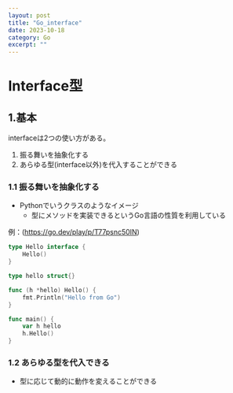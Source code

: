 ```yaml
---
layout: post
title: "Go_interface"
date: 2023-10-18
category: Go
excerpt: ""
---
```

# Interface型

## 1.基本
interfaceは2つの使い方がある。
1. 振る舞いを抽象化する
2. あらゆる型(interface以外)を代入することができる

### 1.1 振る舞いを抽象化する
- Pythonでいうクラスのようなイメージ
  - 型にメソッドを実装できるというGo言語の性質を利用している

例：(https://go.dev/play/p/T77psnc50IN)
```go
type Hello interface {
	Hello()
}

type hello struct{}

func (h *hello) Hello() {
	fmt.Println("Hello from Go")
}

func main() {
	var h hello
	h.Hello()
}
```

### 1.2 あらゆる型を代入できる
- 型に応じて動的に動作を変えることができる

